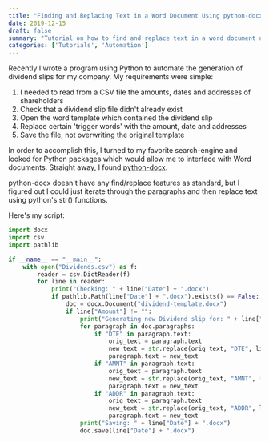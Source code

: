 ```yaml
---
title: "Finding and Replacing Text in a Word Document Using python-docx"
date: 2019-12-15
draft: false
summary: "Tutorial on how to find and replace text in a word document using the python-docx package"
categories: ['Tutorials', 'Automation']
---
```


Recently I wrote a program using Python to automate the generation of dividend slips for my company.
My requirements were simple:
 1. I needed to read from a CSV file the amounts, dates and addresses of shareholders
 2. Check that a dividend slip file didn't already exist
 3. Open the word template which contained the dividend slip
 4. Replace certain 'trigger words' with the amount, date and addresses
 5. Save the file, not overwriting the original template

In order to accomplish this, I turned to my favorite search-engine and looked for Python packages which would allow me to interface with Word documents.
Straight away, I found [python-docx](https://python-docx.readthedocs.io/en/latest/).

python-docx doesn't have any find/replace features as standard, but I figured out I could just iterate through the paragraphs and then replace text using python's str() functions.

Here's my script:

```python
import docx
import csv
import pathlib

if __name__ == "__main__":
    with open("Dividends.csv") as f:
        reader = csv.DictReader(f)
        for line in reader:
            print("Checking: " + line["Date"] + ".docx")
            if pathlib.Path(line["Date"] + ".docx").exists() == False:
                doc = docx.Document("dividend-template.docx")
                if line["Amount"] != "":
                    print("Generating new Dividend slip for: " + line["Date"])
                    for paragraph in doc.paragraphs:
                        if "DTE" in paragraph.text:
                            orig_text = paragraph.text
                            new_text = str.replace(orig_text, "DTE", line["Date"])
                            paragraph.text = new_text
                        if "AMNT" in paragraph.text:
                            orig_text = paragraph.text
                            new_text = str.replace(orig_text, "AMNT", line["Amount"])
                            paragraph.text = new_text
                        if "ADDR" in paragraph.text:
                            orig_text = paragraph.text
                            new_text = str.replace(orig_text, "ADDR", line["Address"])
                            paragraph.text = new_text
                    print("Saving: " + line["Date"] + ".docx")
                    doc.save(line["Date"] + ".docx")
```